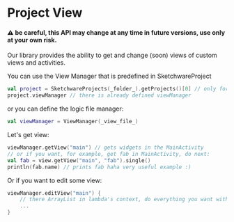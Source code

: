 # Project View

#### ⚠ be careful, this API may change at any time in future versions, use only at your own risk.

Our library provides the ability to get and change (soon) views of custom views and activities.

You can use the View Manager that is predefined in SketchwareProject

```kotlin
val project = SketchwareProjects(_folder_).getProjects()[0] // only for example
project.viewManager // there is already defined viewManager
```

or you can define the logic file manager:

```kotlin
val viewManager = ViewManager(_view_file_)
```

Let's get view:

```kotlin
viewManager.getView("main") // gets widgets in the MainActivity
// or if you want, for example, get fab in MainActivity, do next:
val fab = view.getView("main", "fab").single()
println(fab.name) // prints fab haha very useful example :)
```

Or if you want to edit some view:

```kotlin
viewManager.editView("main") {
    // there ArrayList in lambda's context, do everything you want with this.
    ...
}
```